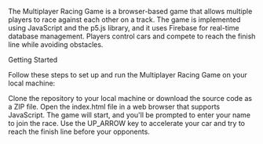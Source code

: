 The Multiplayer Racing Game is a browser-based game that allows multiple players to race against each other on a track. The game is implemented using JavaScript and the p5.js library, and it uses Firebase for real-time database management. Players control cars and compete to reach the finish line while avoiding obstacles.

Getting Started

Follow these steps to set up and run the Multiplayer Racing Game on your local machine:

Clone the repository to your local machine or download the source code as a ZIP file.
Open the index.html file in a web browser that supports JavaScript.
The game will start, and you'll be prompted to enter your name to join the race.
Use the UP_ARROW key to accelerate your car and try to reach the finish line before your opponents.
